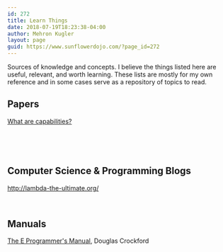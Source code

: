 ```yaml
---
id: 272
title: Learn Things
date: 2018-07-19T18:23:38-04:00
author: Mehron Kugler
layout: page
guid: https://www.sunflowerdojo.com/?page_id=272
---
```

Sources of knowledge and concepts. I believe the things listed here are useful, relevant, and worth learning. These lists are mostly for my own reference and in some cases serve as a repository of topics to read.

## Papers

[What are capabilities?](http://habitatchronicles.com/2017/05/what-are-capabilities/)

&nbsp;

&nbsp;

## Computer Science & Programming Blogs

http://lambda-the-ultimate.org/

&nbsp;

## Manuals

[The E Programmer's Manual](https://www.crockford.com/ec/manual.html), Douglas Crockford
